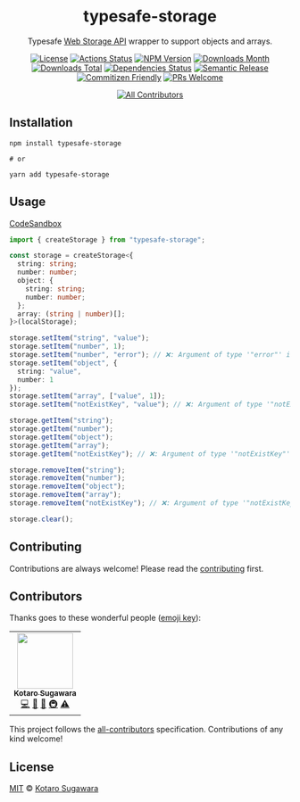 <div align="center">

<h1>typesafe-storage</h1>

Typesafe [Web Storage API](https://developer.mozilla.org/en-US/docs/Web/API/Web_Storage_API) wrapper to support objects and arrays.

[![License](https://img.shields.io/badge/License-MIT-blue.svg?style=flat-square)](LICENSE)
[![Actions Status](https://github.com/kotarella1110/typesafe-storage/workflows/CI/badge.svg)](https://github.com/kotarella1110/typesafe-storage/actions?query=workflow%3ACI)
[![NPM Version](https://img.shields.io/npm/v/typesafe-storage?style=flat-square)](https://www.npmjs.com/package/typesafe-storage)
[![Downloads Month](https://img.shields.io/npm/dm/typesafe-storage?style=flat-square)](https://www.npmjs.com/package/typesafe-storage)
[![Downloads Total](https://img.shields.io/npm/dt/typesafe-storage?style=flat-square)](https://www.npmjs.com/package/typesafe-storage)
[![Dependencies Status](https://david-dm.org/kotarella1110/typesafe-storage.svg?style=flat-square)](https://david-dm.org/kotarella1110/typesafe-storage)
[![Semantic Release](https://img.shields.io/badge/%F0%9F%93%A6%F0%9F%9A%80-semantic--release-e10079.svg?style=flat-square)](https://github.com/semantic-release/semantic-release)
[![Commitizen Friendly](https://img.shields.io/badge/commitizen-friendly-brightgreen.svg?style=flat-square)](http://commitizen.github.io/cz-cli/)
[![PRs Welcome](https://img.shields.io/badge/PRs-welcome-green.svg?style=flat-square)](CONTRIBUTING.md)

<!-- ALL-CONTRIBUTORS-BADGE:START - Do not remove or modify this section -->

[![All Contributors](https://img.shields.io/badge/all_contributors-1-orange.svg?style=flat-square)](#contributors-)

<!-- ALL-CONTRIBUTORS-BADGE:END -->

</div>

## Installation

```
npm install typesafe-storage

# or

yarn add typesafe-storage
```

## Usage

[CodeSandbox](https://codesandbox.io/s/typesafe-storage-msl4z)

```ts
import { createStorage } from "typesafe-storage";

const storage = createStorage<{
  string: string;
  number: number;
  object: {
    string: string;
    number: number;
  };
  array: (string | number)[];
}>(localStorage);

storage.setItem("string", "value");
storage.setItem("number", 1);
storage.setItem("number", "error"); // ❌: Argument of type '"error"' is not assignable to parameter of type 'number'.
storage.setItem("object", {
  string: "value",
  number: 1
});
storage.setItem("array", ["value", 1]);
storage.setItem("notExistKey", "value"); // ❌: Argument of type '"notExistKey"' is not assignable to parameter of type '"string" | "number" | "object" | "array"'.

storage.getItem("string");
storage.getItem("number");
storage.getItem("object");
storage.getItem("array");
storage.getItem("notExistKey"); // ❌: Argument of type '"notExistKey"' is not assignable to parameter of type '"string" | "number" | "object" | "array"'.

storage.removeItem("string");
storage.removeItem("number");
storage.removeItem("object");
storage.removeItem("array");
storage.removeItem("notExistKey"); // ❌: Argument of type '"notExistKey"' is not assignable to parameter of type '"string" | "number" | "object" | "array"'.

storage.clear();
```

## Contributing

Contributions are always welcome! Please read the [contributing](./CONTRIBUTING.md) first.

## Contributors

Thanks goes to these wonderful people ([emoji key](https://allcontributors.org/docs/en/emoji-key)):

<!-- ALL-CONTRIBUTORS-LIST:START - Do not remove or modify this section -->
<!-- prettier-ignore-start -->
<!-- markdownlint-disable -->
<table>
  <tr>
    <td align="center"><a href="https://qiita.com/kotarella1110"><img src="https://avatars1.githubusercontent.com/u/12913947?v=4" width="100px;" alt=""/><br /><sub><b>Kotaro Sugawara</b></sub></a><br /><a href="https://github.com/kotarella1110/typesafe-storage/commits?author=kotarella1110" title="Code">💻</a> <a href="https://github.com/kotarella1110/typesafe-storage/commits?author=kotarella1110" title="Documentation">📖</a> <a href="#ideas-kotarella1110" title="Ideas, Planning, & Feedback">🤔</a> <a href="#infra-kotarella1110" title="Infrastructure (Hosting, Build-Tools, etc)">🚇</a> <a href="https://github.com/kotarella1110/typesafe-storage/commits?author=kotarella1110" title="Tests">⚠️</a></td>
  </tr>
</table>

<!-- markdownlint-enable -->
<!-- prettier-ignore-end -->

<!-- ALL-CONTRIBUTORS-LIST:END -->

This project follows the [all-contributors](https://github.com/all-contributors/all-contributors) specification. Contributions of any kind welcome!

## License

[MIT](./LICENSE) © [Kotaro Sugawara](https://twitter.com/kotarella1110)
